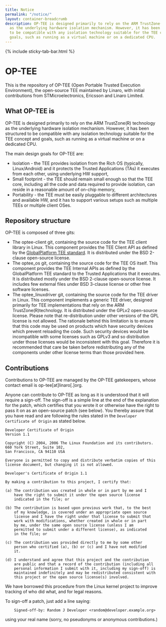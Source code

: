 ```yaml
---
title: Notice
permalink: "/notice/"
layout: container-breadcrumb
description: OP-TEE is designed primarily to rely on the ARM TrustZone(R) technology
  as the underlying hardware isolation mechanism. However, it has been structured
  to be compatible with any isolation technology suitable for the TEE concept and
  goals, such as running as a virtual machine or on a dedicated CPU.
---
```

{% include sticky-tab-bar.html %}

# OP-TEE

This is the repository of OP-TEE (Open Portable Trusted Execution Environment), the open-source TEE maintained by Linaro, with initial contributions from STMicroelectronics, Ericsson and Linaro Limited.

## What OP-TEE is

OP-TEE is designed primarily to rely on the ARM TrustZone(R) technology as the underlying hardware isolation mechanism. However, it has been structured to be compatible with any isolation technology suitable for the TEE concept and goals, such as running as a virtual machine or on a dedicated CPU.

The main design goals for OP-TEE are:

*   Isolation - the TEE provides isolation from the Rich OS (typically, Linux/Android) and it protects the Trusted Applications (TAs) it executes from each other, using underlying HW support,
*   Small footprint - the TEE should remain small enough so that the TEE core, including all the code and data required to provide isolation, can reside in a reasonable amount of on-chip memory,
*   Portability - the TEE must be easily pluggable to different architectures and available HW, and it has to support various setups such as multiple TEEs or multiple client OSes.

## Repository structure

OP-TEE is composed of three gits:

*   The optee-client git, containing the source code for the TEE client library in Linux. This component provides the TEE Client API as defined by the [GlobalPlatform TEE standard](https://www.globalplatform.org/specificationsdevice.asp). It is distributed under the BSD 2-clause open-source license.
*   The optee_os git, containing the source code for the TEE OS itself. This component provides the TEE Internal APIs as defined by the GlobalPlatform TEE standard to the Trusted Applications that it executes. It is distributed mostly under the BSD 2-clause open-source license. It includes few external files under BSD 3-clause license or other free software licenses.
*   The optee_linuxdriver git, containing the source code for the TEE driver in Linux. This component implements a generic TEE driver, designed primarily for TEE implementations that rely on the ARM TrustZone(R)technology. It is distributed under the GPLv2 open-source license. Please note that re-distribution under other versions of the GPL license is not allowed. The rationale behind this limitation is to ensure that this code may be used on products which have security devices which prevent reloading the code. Such security devices would be incompatible with some licenses such as GPLv3 and so distribution under those licenses would be inconsistent with this goal. Therefore it is recommended that care be taken before redistributing any of the components under other license terms than those provided here.

## Contributions

Contributions to OP-TEE are managed by the OP-TEE gatekeepers, whose contact email is op-tee[at]linaro[.]org.

Anyone can contribute to OP-TEE as long as it is understood that it will require a sign-off. The sign-off is a simple line at the end of the explanation for the patch, which certifies that you wrote it or otherwise have the right to pass it on as an open-source patch (see below). You thereby assure that you have read and are following the rules stated in the `Developer Certificate of Origin` as stated below.

    Developer Certificate of Origin
    Version 1.1

    Copyright (C) 2004, 2006 The Linux Foundation and its contributors.
    660 York Street, Suite 102,
    San Francisco, CA 94110 USA

    Everyone is permitted to copy and distribute verbatim copies of this
    license document, but changing it is not allowed.

    Developer's Certificate of Origin 1.1

    By making a contribution to this project, I certify that:

    (a) The contribution was created in whole or in part by me and I
        have the right to submit it under the open source license
        indicated in the file; or

    (b) The contribution is based upon previous work that, to the best
        of my knowledge, is covered under an appropriate open source
        license and I have the right under that license to submit that
        work with modifications, whether created in whole or in part
        by me, under the same open source license (unless I am
        permitted to submit under a different license), as indicated
        in the file; or

    (c) The contribution was provided directly to me by some other
        person who certified (a), (b) or (c) and I have not modified
        it.

    (d) I understand and agree that this project and the contribution
        are public and that a record of the contribution (including all
        personal information I submit with it, including my sign-off) is
        maintained indefinitely and may be redistributed consistent with
        this project or the open source license(s) involved.

We have borrowed this procedure from the Linux kernel project to improve tracking of who did what, and for legal reasons.

To sign-off a patch, just add a line saying:

        Signed-off-by: Random J Developer <random@developer.example.org>

using your real name (sorry, no pseudonyms or anonymous contributions.)

